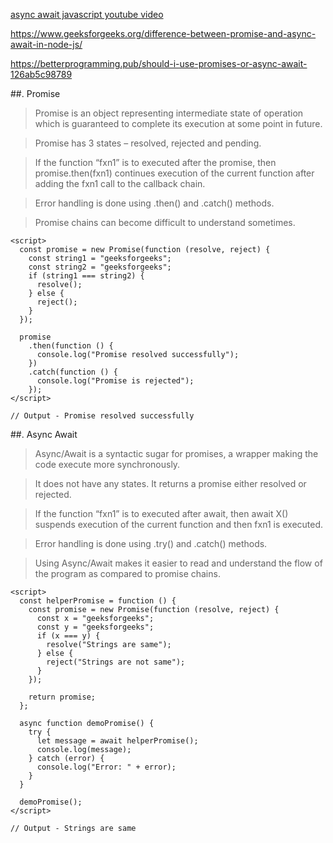 [async await javascript youtube video](https://www.youtube.com/watch?v=PoRJizFvM7s)

https://www.geeksforgeeks.org/difference-between-promise-and-async-await-in-node-js/


https://betterprogramming.pub/should-i-use-promises-or-async-await-126ab5c98789


##. Promise 

> Promise is an object representing intermediate state of operation which is guaranteed to complete its execution at some point in future.

> Promise has 3 states – resolved, rejected and pending.

> If the function “fxn1” is to executed after the promise, then promise.then(fxn1) continues execution of the current function after adding the fxn1 call to the callback chain.

> Error handling is done using .then() and .catch() methods.

> Promise chains can become difficult to understand sometimes.

```
<script>
  const promise = new Promise(function (resolve, reject) {
    const string1 = "geeksforgeeks";
    const string2 = "geeksforgeeks";
    if (string1 === string2) {
      resolve();
    } else {
      reject();
    }
  });
  
  promise
    .then(function () {
      console.log("Promise resolved successfully");
    })
    .catch(function () {
      console.log("Promise is rejected");
    });
</script>

// Output - Promise resolved successfully
```

##. Async Await 

> Async/Await is a syntactic sugar for promises, a wrapper making the code execute more synchronously.

> It does not have any states. It returns a promise either resolved or rejected.

> If the function “fxn1” is to executed after await, then await X() suspends execution of the current function and then fxn1 is executed.

> Error handling is done using .try() and .catch() methods.

> Using Async/Await makes it easier to read and understand the flow of the program as compared to promise chains.

```
<script>
  const helperPromise = function () {
    const promise = new Promise(function (resolve, reject) {
      const x = "geeksforgeeks";
      const y = "geeksforgeeks";
      if (x === y) {
        resolve("Strings are same");
      } else {
        reject("Strings are not same");
      }
    });
  
    return promise;
  };
  
  async function demoPromise() {
    try {
      let message = await helperPromise();
      console.log(message);
    } catch (error) {
      console.log("Error: " + error);
    }
  }
  
  demoPromise();
</script>

// Output - Strings are same
```

